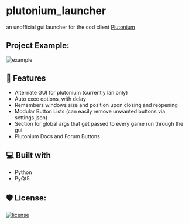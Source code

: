 <h1 id="title" align="left">plutonium_launcher</h1>

an unofficial gui launcher for the cod client [Plutonium]([https://store.steampowered.com/agecheck/app/232090/](https://plutonium.pw/))

<h2>Project Example:</h2>

![example](https://github.com/user-attachments/assets/68657875-b4f3-4d47-a77d-5d36c8080161)

<h2>💪 Features</h2>

*   Alternate GUI for plutonium (currently lan only)
*   Auto exec options, with delay
*   Remembers windows size and position upon closing and reopening
*   Modular Button Lists (can easily remove unwanted buttons via settings.json)
*   Section for global args that get passed to every game run through the gui
*   Plutonium Docs and Forum Buttons

<h2>💻 Built with</h2>

*   Python
*   PyQt5

<h2>🛡️ License:</h2>

[![license](https://www.gnu.org/graphics/gplv3-with-text-136x68.png)](LICENSE)
